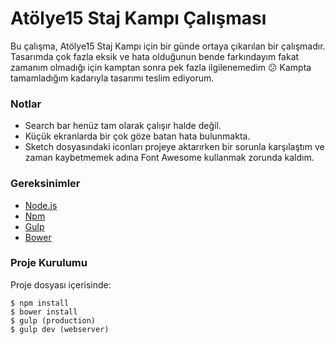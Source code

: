 # Atölye15 Staj Kampı Çalışması #

Bu çalışma, Atölye15 Staj Kampı için bir günde ortaya çıkarılan bir çalışmadır. Tasarımda çok fazla eksik ve hata olduğunun bende farkındayım fakat zamanım olmadığı için kamptan sonra pek fazla ilgilenemedim 😕 Kampta tamamladığım kadarıyla tasarımı teslim ediyorum.

### Notlar ###
* Search bar henüz tam olarak çalışır halde değil.
* Küçük ekranlarda bir çok göze batan hata bulunmakta.
* Sketch dosyasındaki iconları projeye aktarırken bir sorunla karşılaştım ve zaman kaybetmemek adına Font Awesome kullanmak zorunda kaldım.

### Gereksinimler ###
* [Node.js]
* [Npm]
* [Gulp]
* [Bower]

### Proje Kurulumu ###
Proje dosyası içerisinde:
```
$ npm install
$ bower install
$ gulp (production)
$ gulp dev (webserver)
```

[Node.js]: http://nodejs.org
[Npm]: http://npmjs.com
[Gulp]: http://gulpjs.com
[Bower]: http://bower.io
